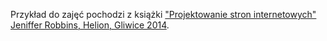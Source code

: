 Przykład do zajęć pochodzi z książki ["Projektowanie stron internetowych" Jeniffer Robbins, Helion, Gliwice 2014](http://helion.pl/ksiazki/projektowanie-stron-internetowych-przewodnik-dla-poczatkujacych-webmasterow-po-html5-css3-i-grafic-jennifer-niederst-robbins,prsti2.htm#szczegoly "Książka").
